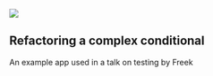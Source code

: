 
[<img src="https://github-ads.s3.eu-central-1.amazonaws.com/support-ukraine.svg?t=1" />](https://supportukrainenow.org)

## Refactoring a complex conditional

An example app used in a talk on testing by Freek
